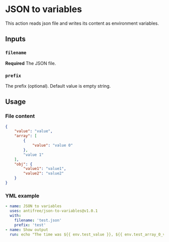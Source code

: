 # JSON to variables
This action reads json file and writes its content as environment variables.

## Inputs

### `filename`

**Required** The JSON file.

### `prefix`

The prefix (optional). Default value is empty string.

## Usage

### File content 
```json
{
    "value": "value",
    "array": [
        {
            "value": "value 0"
        },
        "value 1"
    ],
    "obj": {
        "value1": "value1",
        "value2": "value2"
    }
}
```

### YML example 
```yml
- name: JSON to variables
  uses: antifree/json-to-variables@v1.0.1
  with:
    filename: 'test.json'
    prefix: 'test'
- name: Show output
  run: echo "The time was ${{ env.test_value }}, ${{ env.test_array_0_value }}, ${{ env.test_obj_value1 }}"
```
